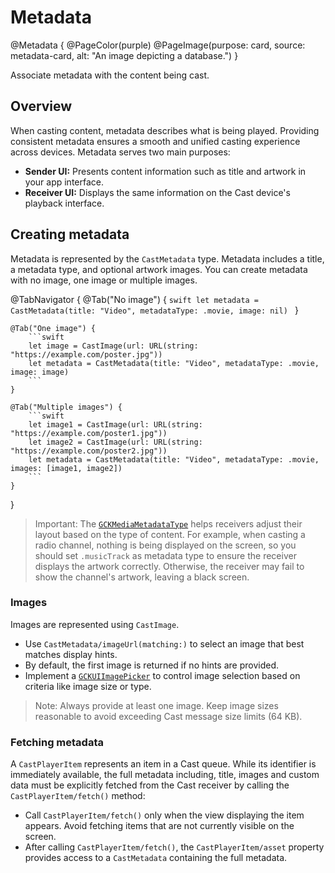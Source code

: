 # Metadata

@Metadata {
    @PageColor(purple)
    @PageImage(purpose: card, source: metadata-card, alt: "An image depicting a database.")
}

Associate metadata with the content being cast.

## Overview

When casting content, metadata describes what is being played. Providing consistent metadata ensures a smooth and unified casting experience across devices. Metadata serves two main purposes:

- **Sender UI:** Presents content information such as title and artwork in your app interface.
- **Receiver UI:** Displays the same information on the Cast device's playback interface.

## Creating metadata

Metadata is represented by the ``CastMetadata`` type. Metadata includes a title, a metadata type, and optional artwork images. You can create metadata with no image, one image or multiple images.

@TabNavigator {
    @Tab("No image") {
        ```swift
        let metadata = CastMetadata(title: "Video", metadataType: .movie, image: nil)
        ```
    }

    @Tab("One image") {
        ```swift
        let image = CastImage(url: URL(string: "https://example.com/poster.jpg"))
        let metadata = CastMetadata(title: "Video", metadataType: .movie, image: image)
        ```
    }

    @Tab("Multiple images") {
        ```swift
        let image1 = CastImage(url: URL(string: "https://example.com/poster1.jpg"))
        let image2 = CastImage(url: URL(string: "https://example.com/poster2.jpg"))
        let metadata = CastMetadata(title: "Video", metadataType: .movie, images: [image1, image2])
        ```
    }
}

> Important: The [`GCKMediaMetadataType`](https://developers.google.com/cast/docs/reference/ios/g_c_k_media_metadata_8h#a24f7de80a98dfc6f8626c01167a97a6a) helps receivers adjust their layout based on the type of content. For example, when casting a radio channel, nothing is being displayed on the screen, so you should set `.musicTrack` as metadata type to ensure the receiver displays the artwork correctly. Otherwise, the receiver may fail to show the channel's artwork, leaving a black screen.

### Images

Images are represented using ``CastImage``.

- Use ``CastMetadata/imageUrl(matching:)`` to select an image that best matches display hints.
- By default, the first image is returned if no hints are provided.
- Implement a [`GCKUIImagePicker`](https://developers.google.com/cast/docs/reference/ios/protocol_g_c_k_u_i_image_picker-p?hl=en) to control image selection based on criteria like image size or type.

> Note: Always provide at least one image. Keep image sizes reasonable to avoid exceeding Cast message size limits (64 KB).

### Fetching metadata

A ``CastPlayerItem`` represents an item in a Cast queue. While its identifier is immediately available, the full metadata including, title, images and custom data must be explicitly fetched from the Cast receiver by calling the ``CastPlayerItem/fetch()`` method:

- Call ``CastPlayerItem/fetch()`` only when the view displaying the item appears. Avoid fetching items that are not currently visible on the screen.
- After calling ``CastPlayerItem/fetch()``, the ``CastPlayerItem/asset`` property provides access to a ``CastMetadata`` containing the full metadata.
